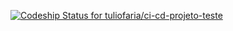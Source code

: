 [ ![Codeship Status for tuliofaria/ci-cd-projeto-teste](https://app.codeship.com/projects/3048d5c0-8f29-0135-e440-123d7e857dcf/status?branch=master)](https://app.codeship.com/projects/249910)
